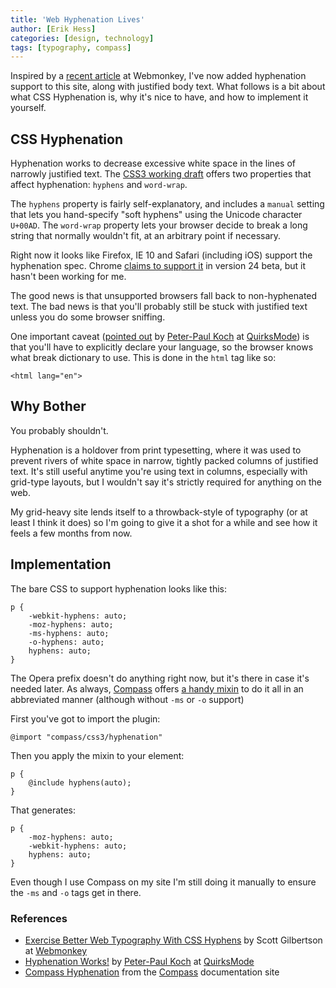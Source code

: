 ```yaml
---
title: 'Web Hyphenation Lives'
author: [Erik Hess]
categories: [design, technology]
tags: [typography, compass]
---
```

Inspired by a [recent article](http://www.webmonkey.com/2012/11/better-web-typography-with-css-hyphens/) at Webmonkey, I've now added hyphenation support to this site, along with justified body text. What follows is a bit about what CSS Hyphenation is, why it's nice to have, and how to implement it yourself.  

## CSS Hyphenation

Hyphenation works to decrease excessive white space in the lines of narrowly justified text. The [CSS3 working draft](http://www.w3.org/TR/css3-text/#hyphenation) offers two properties that affect hyphenation: `hyphens` and `word-wrap`. 

<p class="has-pullquote" data-pullquote="Hyphenation is a holdover from print typesetting, where it was used to prevent rivers of white space in narrow, tightly packed columns of justified text">The <code>hyphens</code> property is fairly self-explanatory, and includes a <code>manual</code> setting that lets you hand-specify "soft hyphens" using the Unicode character <code>U+00AD</code>. The <code>word-wrap</code> property lets your browser decide to break a long string that normally wouldn't fit, at an arbitrary point if necessary.</p>

Right now it looks like Firefox, IE 10 and Safari (including iOS) support the hyphenation spec. Chrome [claims to support it](http://blog.chromium.org/2012/11/a-web-developers-guide-to-latest-chrome.html) in version 24 beta, but it hasn't been working for me. 

The good news is that unsupported browsers fall back to non-hyphenated text. The bad news is that you'll probably still be stuck with justified text unless you do some browser sniffing.

One important caveat ([pointed out](http://www.quirksmode.org/blog/archives/2012/11/hyphenation_wor.html) by [Peter-Paul Koch](http://twitter.com/ppk) at [QuirksMode](http://www.quirksmode.org)) is that you'll have to explicitly declare your language, so the browser knows what break dictionary to use. This is done in the `html` tag like so: 

	<html lang="en">

## Why Bother

You probably shouldn't. 

Hyphenation is a holdover from print typesetting, where it was used to prevent rivers of white space in narrow, tightly packed columns of justified text. It's still useful anytime you're using text in columns, especially with grid-type layouts, but I wouldn't say it's strictly required for anything on the web.

My grid-heavy site lends itself to a throwback-style of typography (or at least I think it does) so I'm going to give it a shot for a while and see how it feels a few months from now.

## Implementation

The bare CSS to support hyphenation looks like this:

	p { 
		-webkit-hyphens: auto;
    	-moz-hyphens: auto;
    	-ms-hyphens: auto;
    	-o-hyphens: auto;
    	hyphens: auto;
	}

The Opera prefix doesn't do anything right now, but it's there in case it's needed later. As always, [Compass](http://compass-style.org) offers [a handy mixin](http://compass-style.org/reference/compass/css3/hyphenation/) to do it all in an abbreviated manner (although without `-ms` or `-o` support)

First you've got to import the plugin:

	@import "compass/css3/hyphenation" 

Then you apply the mixin to your element:

	p {
		@include hyphens(auto);
	}

That generates:

	p {
		-moz-hyphens: auto;
		-webkit-hyphens: auto;
		hyphens: auto;
	}

Even though I use Compass on my site I'm still doing it manually to ensure the `-ms` and `-o` tags get in there.

<h3 class="references">References</h3>

* [Exercise Better Web Typography With CSS Hyphens](http://www.webmonkey.com/2012/11/better-web-typography-with-css-hyphens/) by Scott Gilbertson at [Webmonkey](http://www.webmonkey.com/)
* [Hyphenation Works!](http://www.quirksmode.org/blog/archives/2012/11/hyphenation_wor.html) by [Peter-Paul Koch](http://twitter.com/ppk) at [QuirksMode](http://www.quirksmode.org)
* [Compass Hyphenation](http://compass-style.org/reference/compass/css3/hyphenation/) from the [Compass](http://compass-style.org/) documentation site
